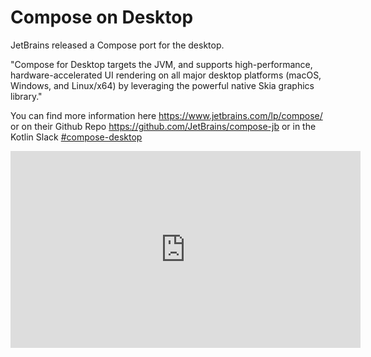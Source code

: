 # Compose on Desktop
JetBrains released a Compose port for the desktop.

"Compose for Desktop targets the JVM, and supports high-performance, hardware-accelerated UI rendering on all major desktop platforms (macOS, Windows, and Linux/x64) by leveraging the powerful native Skia graphics library."

You can find more information here https://www.jetbrains.com/lp/compose/ or on their Github Repo https://github.com/JetBrains/compose-jb or in the Kotlin Slack  [#compose-desktop](https://kotlinlang.slack.com/archives/C01D6HTPATV)

<iframe width="560" height="315" src="https://www.youtube-nocookie.com/embed/MiXkDyxEDJI" title="YouTube video player" frameborder="0" allow="accelerometer; autoplay; clipboard-write; encrypted-media; gyroscope; picture-in-picture" allowfullscreen></iframe>